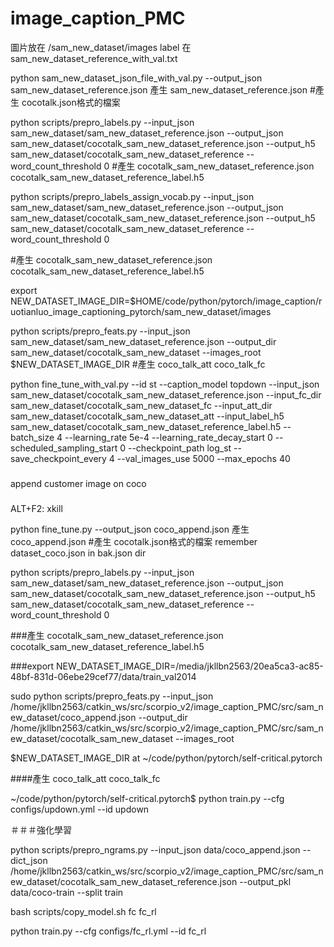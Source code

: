 # image_caption_PMC
圖片放在 /sam_new_dataset/images
label 在 sam_new_dataset_reference_with_val.txt

python sam_new_dataset_json_file_with_val.py --output_json sam_new_dataset_reference.json 產生 sam_new_dataset_reference.json #產生 cocotalk.json格式的檔案

python scripts/prepro_labels.py --input_json sam_new_dataset/sam_new_dataset_reference.json --output_json sam_new_dataset/cocotalk_sam_new_dataset_reference.json --output_h5 sam_new_dataset/cocotalk_sam_new_dataset_reference --word_count_threshold 0
#產生 cocotalk_sam_new_dataset_reference.json  cocotalk_sam_new_dataset_reference_label.h5

python scripts/prepro_labels_assign_vocab.py --input_json sam_new_dataset/sam_new_dataset_reference.json --output_json sam_new_dataset/cocotalk_sam_new_dataset_reference.json --output_h5 sam_new_dataset/cocotalk_sam_new_dataset_reference --
word_count_threshold 0

#產生 cocotalk_sam_new_dataset_reference.json  cocotalk_sam_new_dataset_reference_label.h5

export NEW_DATASET_IMAGE_DIR=$HOME/code/python/pytorch/image_caption/ruotianluo_image_captioning_pytorch/sam_new_dataset/images

python scripts/prepro_feats.py --input_json sam_new_dataset/sam_new_dataset_reference.json --output_dir sam_new_dataset/cocotalk_sam_new_dataset --images_root $NEW_DATASET_IMAGE_DIR
#產生 coco_talk_att coco_talk_fc

python fine_tune_with_val.py --id st --caption_model topdown --input_json sam_new_dataset/cocotalk_sam_new_dataset_reference.json --input_fc_dir sam_new_dataset/cocotalk_sam_new_dataset_fc --input_att_dir sam_new_dataset/cocotalk_sam_new_dataset_att --input_label_h5 sam_new_dataset/cocotalk_sam_new_dataset_reference_label.h5 --batch_size 4 --learning_rate 5e-4 --learning_rate_decay_start 0 --scheduled_sampling_start 0 --checkpoint_path log_st --save_checkpoint_every 4 --val_images_use 5000 --max_epochs 40

###
append customer image on coco
###
ALT+F2: xkill

python fine_tune.py --output_json coco_append.json 產生 coco_append.json #產生 cocotalk.json格式的檔案 remember dataset_coco.json in bak.json dir

python scripts/prepro_labels.py --input_json sam_new_dataset/sam_new_dataset_reference.json --output_json sam_new_dataset/cocotalk_sam_new_dataset_reference.json --output_h5 sam_new_dataset/cocotalk_sam_new_dataset_reference --word_count_threshold 0

###產生 cocotalk_sam_new_dataset_reference.json  cocotalk_sam_new_dataset_reference_label.h5

###export NEW_DATASET_IMAGE_DIR=/media/jkllbn2563/20ea5ca3-ac85-48bf-831d-06ebe29cef77/data/train_val2014

sudo python scripts/prepro_feats.py --input_json /home/jkllbn2563/catkin_ws/src/scorpio_v2/image_caption_PMC/src/sam_new_dataset/coco_append.json --output_dir /home/jkllbn2563/catkin_ws/src/scorpio_v2/image_caption_PMC/src/sam_new_dataset/cocotalk_sam_new_dataset --images_root

$NEW_DATASET_IMAGE_DIR      at ~/code/python/pytorch/self-critical.pytorch

####產生 coco_talk_att coco_talk_fc

~/code/python/pytorch/self-critical.pytorch$ python train.py --cfg configs/updown.yml --id updown


＃＃＃強化學習

python scripts/prepro_ngrams.py --input_json data/coco_append.json --dict_json /home/jkllbn2563/catkin_ws/src/scorpio_v2/image_caption_PMC/src/sam_new_dataset/cocotalk_sam_new_dataset_reference.json --output_pkl data/coco-train --split train

bash scripts/copy_model.sh fc fc_rl

python train.py --cfg configs/fc_rl.yml --id fc_rl
